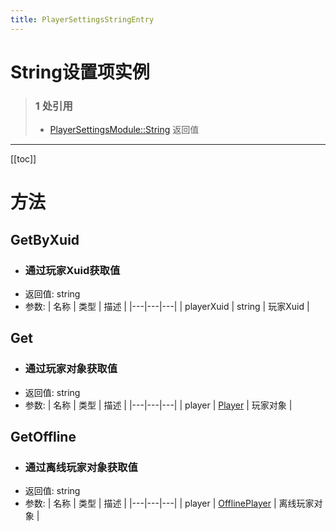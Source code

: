 ```yaml
---
title: PlayerSettingsStringEntry
---
```


# String设置项实例

> ### 1 处引用
> - [PlayerSettingsModule::String](../types/PlayerSettingsModule.md#string) 返回值
---

[[toc]]

# 方法
## GetByXuid
- ### 通过玩家Xuid获取值
- 返回值: string
- 参数:
    | 名称 | 类型 | 描述 |
    |---|---|---|
   | playerXuid | string | 玩家Xuid |
## Get
- ### 通过玩家对象获取值
- 返回值: string
- 参数:
    | 名称 | 类型 | 描述 |
    |---|---|---|
   | player | [Player](../types/Player.md) | 玩家对象 |
## GetOffline
- ### 通过离线玩家对象获取值
- 返回值: string
- 参数:
    | 名称 | 类型 | 描述 |
    |---|---|---|
   | player | [OfflinePlayer](../types/OfflinePlayer.md) | 离线玩家对象 |